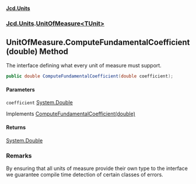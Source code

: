 #### [Jcd.Units](index.md 'index')
### [Jcd.Units](Jcd.Units.md 'Jcd.Units').[UnitOfMeasure&lt;TUnit&gt;](Jcd.Units.UnitOfMeasure_TUnit_.md 'Jcd.Units.UnitOfMeasure<TUnit>')

## UnitOfMeasure<TUnit>.ComputeFundamentalCoefficient(double) Method

The interface defining what every unit of measure must support.

```csharp
public double ComputeFundamentalCoefficient(double coefficient);
```
#### Parameters

<a name='Jcd.Units.UnitOfMeasure_TUnit_.ComputeFundamentalCoefficient(double).coefficient'></a>

`coefficient` [System.Double](https://docs.microsoft.com/en-us/dotnet/api/System.Double 'System.Double')

Implements [ComputeFundamentalCoefficient(double)](Jcd.Units.IUnitOfMeasure_TUnit_.ComputeFundamentalCoefficient(double).md 'Jcd.Units.IUnitOfMeasure<TUnit>.ComputeFundamentalCoefficient(double)')

#### Returns
[System.Double](https://docs.microsoft.com/en-us/dotnet/api/System.Double 'System.Double')

### Remarks
By ensuring that all units of measure provide their own type to the interface  
we guarantee compile time detection of certain classes of errors.